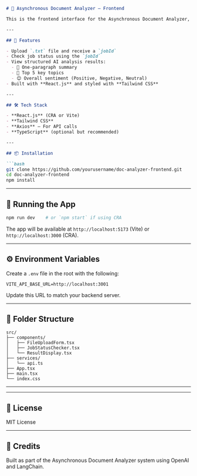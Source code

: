 

````markdown
# 🧠 Asynchronous Document Analyzer – Frontend

This is the frontend interface for the Asynchronous Document Analyzer, a web app that allows users to upload `.txt` files, track the analysis process, and view AI-generated insights using a Retrieval-Augmented Generation (RAG) pipeline.

---

## 🚀 Features

- Upload `.txt` file and receive a `jobId`
- Check job status using the `jobId`
- View structured AI analysis results:
  - 📄 One-paragraph summary
  - 🧠 Top 5 key topics
  - 😊 Overall sentiment (Positive, Negative, Neutral)
- Built with **React.js** and styled with **Tailwind CSS**

---

## 🛠️ Tech Stack

- **React.js** (CRA or Vite)
- **Tailwind CSS**
- **Axios** – For API calls
- **TypeScript** (optional but recommended)

---

## 📦 Installation

```bash
git clone https://github.com/yourusername/doc-analyzer-frontend.git
cd doc-analyzer-frontend
npm install
````

---

## 🧪 Running the App

```bash
npm run dev    # or `npm start` if using CRA
```

The app will be available at `http://localhost:5173` (Vite) or `http://localhost:3000` (CRA).

---

## ⚙️ Environment Variables

Create a `.env` file in the root with the following:

```env
VITE_API_BASE_URL=http://localhost:3001
```

Update this URL to match your backend server.

---

## 📁 Folder Structure

```
src/
├── components/
│   ├── FileUploadForm.tsx
│   ├── JobStatusChecker.tsx
│   └── ResultDisplay.tsx
├── services/
│   └── api.ts
├── App.tsx
├── main.tsx
└── index.css
```

---

---

## 📄 License

MIT License

---

## 🙌 Credits

Built as part of the Asynchronous Document Analyzer system using OpenAI and LangChain.

```
```
